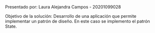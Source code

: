Presentado por:
Laura Alejandra Campos - 20201099028

Objetivo de la solución: 
Desarrollo de una aplicación que permite implementar un patrón de diseño. 
En este caso se implemento el patrón State.